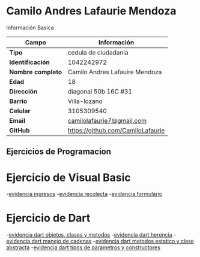 # Camilo Andres Lafaurie Mendoza
Información Basica

| Campo | Información |
| --- | --- |
| **Tipo** | cedula de ciudadania |
| **Identificación** | 1042242972 |
| **Nombre completo** | Camilo Andres Lafauire Mendoza |
| **Edad** | 18 |
| **Dirección** | diagonal 50b 16C #31 |
| **Barrio** | Villa-lozano |
| **Celular** | 3105309540 |
| **Email** | camilolafaurie7@gmail.com |
| **GitHub** | https://github.com/CamiloLafaurie |

## Ejercicios de Programacion

# Ejercicio de Visual Basic
-[evidencia ingresos](VisualBasic/evidencia_ingre.md)
-[evidencia recolecta](VisualBasic/evidencia_rec.md)
-[evidencia formulario](VisualBasic/evidencia_form.md)

# Ejercicio de Dart
-[evidencia dart objetos, clases y metodos](Dart/Dart_objetos_clases_y_metodos.md)
-[evidencia dart herencia](Dart/herencia.md)
-[evidencia dart manejo de cadenas](Dart/manejo_de_cadenas.md)
-[evidencia dart metodos estatico y clase abstracta](Dart/metodoestatico_y_claseabstracta.md)
-[evidencia dart tipos de parametros y constructores](Dart/tipos_de_parametros_y_constructores.md)